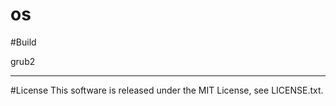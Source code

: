 os
==
#Build

grub2

---
#License
This software is released under the MIT License, see LICENSE.txt.

